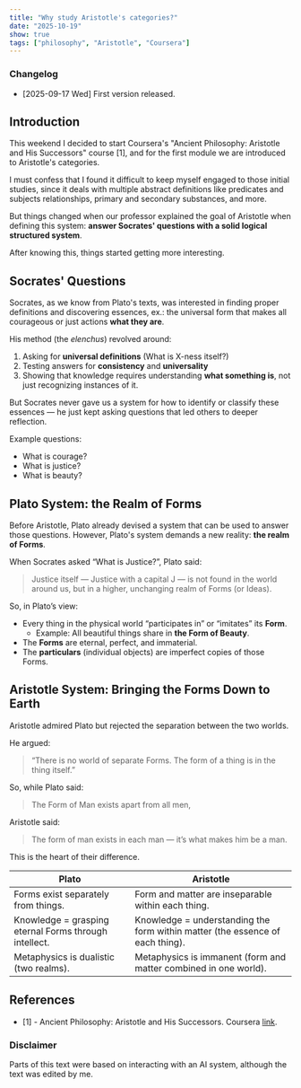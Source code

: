 ```yaml
---
title: "Why study Aristotle's categories?"
date: "2025-10-19"
show: true
tags: ["philosophy", "Aristotle", "Coursera"]
---
```


### Changelog

-   [2025-09-17 Wed] First version released.

## Introduction

This weekend I decided to start Coursera's "Ancient Philosophy: Aristotle and His Successors" course [1], and for the first module we are introduced to Aristotle's categories.

I must confess that I found it difficult to keep myself engaged to those initial studies, since it deals with multiple abstract definitions like predicates and subjects relationships, primary and secondary substances, and more.

But things changed when our professor explained the goal of Aristotle when defining this system: **answer Socrates' questions with a solid logical structured system**.

After knowing this, things started getting more interesting.

## Socrates' Questions

Socrates, as we know from Plato's texts, was interested in finding proper definitions and discovering essences, ex.: the universal form that makes all courageous or just actions **what they are**.

His method (the *elenchus*) revolved around:

1.  Asking for **universal definitions** (What is X-ness itself?)
2.  Testing answers for **consistency** and **universality**
3.  Showing that knowledge requires understanding **what something is**, not just recognizing instances of it.

But Socrates never gave us a system for how to identify or classify these essences — he just kept asking questions that led others to deeper reflection.

Example questions:

-   What is courage?
-   What is justice?
-   What is beauty?

## Plato System: the Realm of Forms

Before Aristotle, Plato already devised a system that can be used to answer those questions. However, Plato's system demands a new reality: **the realm of Forms**.

When Socrates asked “What is Justice?”, Plato said:

> Justice itself — Justice with a capital J — is not found in the world around us, but in a higher, unchanging realm of Forms (or Ideas).

So, in Plato’s view:

-   Every thing in the physical world “participates in” or “imitates” its **Form**.
    -   Example: All beautiful things share in **the Form of Beauty**.
-   The **Forms** are eternal, perfect, and immaterial.
-   The **particulars** (individual objects) are imperfect copies of those Forms.

## Aristotle System: Bringing the Forms Down to Earth

Aristotle admired Plato but rejected the separation between the two worlds.

He argued:

> “There is no world of separate Forms. The form of a thing is in the thing itself.”

So, while Plato said:

> The Form of Man exists apart from all men,

Aristotle said:

> The form of man exists in each man — it’s what makes him be a man.

This is the heart of their difference.

| Plato                                                 | Aristotle                                                                     |
|-------------------------------------------------------|-------------------------------------------------------------------------------|
| Forms exist separately from things.                   | Form and matter are inseparable within each thing.                            |
| Knowledge = grasping eternal Forms through intellect. | Knowledge = understanding the form within matter (the essence of each thing). |
| Metaphysics is dualistic (two realms).                | Metaphysics is immanent (form and matter combined in one world).              |

## References

-   [1] - Ancient Philosophy: Aristotle and His Successors. Coursera [link](https://www.coursera.org/learn/aristotle).

### Disclaimer

Parts of this text were based on interacting with an AI system, although the text was edited by me.
